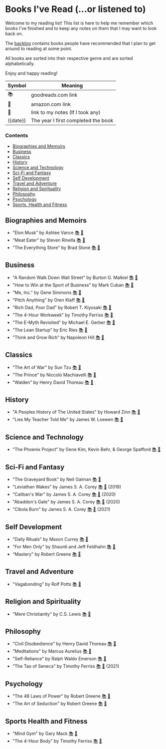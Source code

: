 # Books I've Read (...or listened to)

Welcome to my reading list! This list is here to help me remember which books I've finished and to keep any notes on them that I may want to look back on.

The [backlog](backlog.md) contains books people have recommended that I plan to get around to reading at some point.

All books are sorted into their respective genre and are sorted alphabetically.

Enjoy and happy reading!

|  Symbol |  Meaning |
|---|---|
| 📚 |goodreads.com link|
| 📖 |amazon.com link|
| 📝 |link to my notes (If I took any)
| ({date}) | The year I first completed the book

### Contents
- [Biographies and Memoirs](#biographies-and-memoirs)
- [Business](#business)
- [Classics](#classics)
- [History](#history)
- [Science and Technology](#science-and-technology)
- [Sci-Fi and Fantasy](#sci-fi-and-fantasy)
- [Self Development](#self-development)
- [Travel and Adventure](#travel-and-adventure)
- [Religion and Spirituality](#religion-and-spirituality)
- [Philosophy](#philosophy)
- [Psychology](#psychology)
- [Sports, Health and Fitness](#sports-health-and-fitness)


## Biographies and Memoirs
* "Elon Musk" by Ashlee Vance
[📚](https://www.goodreads.com/book/show/25541028-elon-musk)
[📖](https://www.amazon.com/gp/product/0062301233)
* "Meat Eater" by Steven Rinella
[📚](https://www.goodreads.com/book/show/13330600-meat-eater)
[📖](https://www.amazon.com/gp/product/0385529813)
* "The Everything Store" by Brad Stone
[📚](https://www.goodreads.com/book/show/17660462-the-everything-store)
[📖](https://www.amazon.com/gp/product/0316219266)


## Business
* "A Random Walk Down Wall Street" by Burton G. Malkiel
[📚](https://www.goodreads.com/book/show/900892.A_Random_Walk_Down_Wall_Street)
[📖](https://www.amazon.com/gp/product/0393325350)
* "How to Win at the Sport of Business" by Mark Cuban
[📚](https://www.goodreads.com/book/show/25541028-elon-musk)
[📖](https://www.amazon.com/How-Win-Sport-Business-Can/dp/1626810915)
* "Me, Inc." by Gene Simmons
[📚](https://www.goodreads.com/book/show/20721967-me-inc)
[📖](https://www.amazon.com/gp/product/0062322613)
* "Pitch Anything" by Oren Klaff
[📚](https://www.goodreads.com/book/show/10321016-pitch-anything)
[📖](https://www.amazon.com/gp/product/0071752854)
* "Rich Dad, Poor Dad" by Robert T. Kiyosaki
[📚](https://www.goodreads.com/book/show/69571.Rich_Dad_Poor_Dad)
[📖](https://www.amazon.com/gp/product/0751532711)
* "The 4-Hour Workweek" by Timothy Ferriss
[📚](https://www.goodreads.com/book/show/368593.The_4_Hour_Workweek)
[📖](https://www.amazon.com/gp/product/0307353133)
* "The E-Myth Revisited" by Michael E. Gerber
[📚](https://www.goodreads.com/book/show/81948.The_E_Myth_Revisited)
[📖](https://www.amazon.com/gp/product/0887307280)
* "The Lean Startup" by Eric Ries
[📚](https://www.goodreads.com/book/show/10127019-the-lean-startup)
[📖](https://www.amazon.com/gp/product/0307887898)
* "Think and Grow Rich" by Napoleon Hill
[📚](https://www.goodreads.com/book/show/30186948-think-and-grow-rich)
[📖](https://www.amazon.com/gp/product/1788441028)


## Classics
* "The Art of War" by Sun Tzu
[📚](https://www.goodreads.com/book/show/10534.The_Art_of_War)
[📖](https://www.amazon.com/gp/product/1590302257)
* "The Prince" by  Niccolò Machiavelli
[📚](https://www.goodreads.com/book/show/28862.The_Prince)
[📖](https://www.amazon.com/gp/product/0937832383)
* "Walden" by Henry David Thoreau
[📚](https://www.goodreads.com/book/show/16902.Walden)
[📖](https://www.amazon.com/gp/product/0691096120)


## History
* "A Peoples History of The United States" by Howard Zinn
[📚](https://www.goodreads.com/book/show/2767.A_People_s_History_of_the_United_States)
[📖](https://www.amazon.com/gp/product/0060838655)
* "Lies My Teacher Told Me" by James W. Loewen
[📚](https://www.goodreads.com/book/show/296662.Lies_My_Teacher_Told_Me)
[📖](https://www.amazon.com/gp/product/0684818868)


## Science and Technology
* "The Phoenix Project" by Gene Kim, Kevin Behr, & George Spafford
[📚](https://www.goodreads.com/book/show/17255186-the-phoenix-project)
[📖](https://www.amazon.com/gp/product/0988262592)


## Sci-Fi and Fantasy
* "The Graveyard Book" by Neil Gaiman
[📚](https://www.goodreads.com/book/show/2213661.The_Graveyard_Book)
[📖](https://www.amazon.com/gp/product/0060530928)
* "Leviathan Wakes" by James S. A. Corey
[📚](https://www.goodreads.com/book/show/8855321-leviathan-wakes)
[📖](https://www.amazon.com/gp/product/1841499889)
(2019)
* "Caliban's War" by James S. A. Corey
[📚](https://www.goodreads.com/book/show/12591698-caliban-s-war)
[📖](https://www.amazon.com/gp/product/1841499900)
(2020)
* "Abaddon's Gate" by James S. A. Corey
[📚](https://www.goodreads.com/book/show/16131032-abaddon-s-gate)
[📖](https://www.amazon.com/gp/product/0316129070)
(2020)
* "Cibola Burn" by James S. A. Corey
[📚](https://www.goodreads.com/book/show/18656030-cibola-burn)
[📖](https://www.amazon.com/Cibola-Burn-Expanse-Book-4-ebook/dp/B00FPQA4F0/ref=sr_1_1)
(2021)


## Self Development
* "Daily Rituals" by Mason Currey
[📚](https://www.goodreads.com/book/show/15799151-daily-rituals)
[📖](https://www.amazon.com/gp/product/0307273601)
* "For Men Only" by Shaunti and Jeff Feldhahn
[📚](https://www.goodreads.com/book/show/49149.For_Men_Only)
[📖](https://www.amazon.com/gp/product/1590525728)
* "Mastery" by Robert Greene
[📚](https://www.goodreads.com/book/show/13589182-mastery)
[📖](https://www.amazon.com/gp/product/0670024961)


## Travel and Adventure
* "Vagabonding" by Rolf Potts
[📚](https://www.goodreads.com/book/show/100247.Vagabonding)
[📖](https://www.amazon.com/gp/product/0812992180)


## Religion and Spirituality
* "Mere Christianity" by C.S. Lewis
[📚](https://www.goodreads.com/book/show/11138.Mere_Christianity)
[📖](https://www.amazon.com/gp/product/0684823780)


## Philosophy
* "Civil Disobedience" by Henry David Thoreau
[📚](https://www.goodreads.com/book/show/18626866-civil-disobedience)
[📖](https://www.amazon.com/Civil-Disobedience-Henry-David-Thoreau/dp/1505383935)
* "Meditations" by Marcus Aurelius
[📚](https://www.goodreads.com/book/show/30659.Meditations)
[📖](https://www.amazon.com/gp/product/0140449337)
* "Self-Reliance" by Ralph Waldo Emerson
[📚](https://www.goodreads.com/book/show/1760630.Self_Reliance)
[📖](https://www.amazon.com/gp/product/1604500093)
* "The Tao of Seneca" by Timothy Ferriss 
[📚](https://www.goodreads.com/book/show/28676323-the-tao-of-seneca)
[📖](https://www.amazon.com/The-Tao-of-Seneca-audiobook/dp/B01AIXEJ0U/ref=sr_1_1)
(2021)

## Psychology
* "The 48 Laws of Power" by Robert Greene
[📚](https://www.goodreads.com/book/show/1303.The_48_Laws_of_Power)
[📖](https://www.amazon.com/gp/product/0140280197)
* "The Art of Seduction" by Robert Greene
[📚](https://www.goodreads.com/book/show/20995.The_Art_of_Seduction)
[📖](https://www.amazon.com/gp/product/1861977697)


## Sports Health and Fitness
* "Mind Gym" by Gary Mack
[📚](https://www.goodreads.com/book/show/451720.Mind_Gym)
[📖](https://www.amazon.com/gp/product/0071395970)
* "The 4-Hour Body" by Timothy Ferriss
[📚](https://www.goodreads.com/book/show/7148931-the-4-hour-body)
[📖](https://www.amazon.com/gp/product/030746363X)

